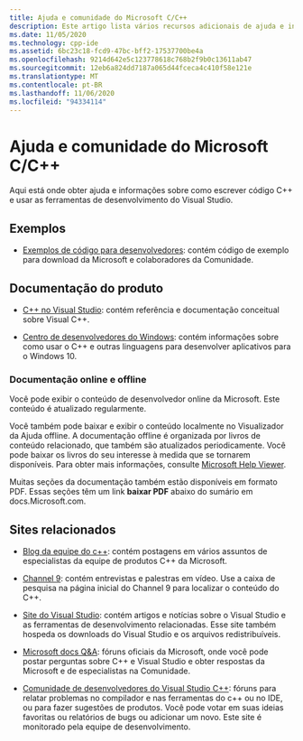 ```yaml
---
title: Ajuda e comunidade do Microsoft C/C++
description: Este artigo lista vários recursos adicionais de ajuda e informações sobre o Visual Studio e o compilador e as ferramentas do Microsoft C/C++.
ms.date: 11/05/2020
ms.technology: cpp-ide
ms.assetid: 6bc23c18-fcd9-47bc-bff2-17537700be4a
ms.openlocfilehash: 9214d642e5c123778618c768b2f9b0c13611ab47
ms.sourcegitcommit: 12eb6a824dd7187a065d44fceca4c410f58e121e
ms.translationtype: MT
ms.contentlocale: pt-BR
ms.lasthandoff: 11/06/2020
ms.locfileid: "94334114"
---
```

# <a name="microsoft-cc-help-and-community"></a>Ajuda e comunidade do Microsoft C/C++

Aqui está onde obter ajuda e informações sobre como escrever código C++ e usar as ferramentas de desenvolvimento do Visual Studio.

## <a name="samples"></a>Exemplos

- [Exemplos de código para desenvolvedores](/samples): contém código de exemplo para download da Microsoft e colaboradores da Comunidade.

## <a name="product-documentation"></a>Documentação do produto

- [C++ no Visual Studio](visual-cpp-in-visual-studio.md): contém referência e documentação conceitual sobre Visual C++.

- [Centro de desenvolvedores do Windows](https://developer.microsoft.com/windows/): contém informações sobre como usar o C++ e outras linguagens para desenvolver aplicativos para o Windows 10.

### <a name="online-and-offline-documentation"></a>Documentação online e offline

Você pode exibir o conteúdo de desenvolvedor online da Microsoft. Este conteúdo é atualizado regularmente.

Você também pode baixar e exibir o conteúdo localmente no Visualizador da Ajuda offline. A documentação offline é organizada por livros de conteúdo relacionado, que também são atualizados periodicamente. Você pode baixar os livros do seu interesse à medida que se tornarem disponíveis. Para obter mais informações, consulte [Microsoft Help Viewer](/visualstudio/ide/microsoft-help-viewer).

Muitas seções da documentação também estão disponíveis em formato PDF. Essas seções têm um link **baixar PDF** abaixo do sumário em docs.Microsoft.com.

## <a name="related-sites"></a>Sites relacionados

- [Blog da equipe do c++](https://devblogs.microsoft.com/cppblog/): contém postagens em vários assuntos de especialistas da equipe de produtos C++ da Microsoft.

- [Channel 9](https://channel9.msdn.com/): contém entrevistas e palestras em vídeo. Use a caixa de pesquisa na página inicial do Channel 9 para localizar o conteúdo do C++.

- [Site do Visual Studio](https://visualstudio.microsoft.com/): contém artigos e notícias sobre o Visual Studio e as ferramentas de desenvolvimento relacionadas. Esse site também hospeda os downloads do Visual Studio e os arquivos redistribuíveis.

- [Microsoft docs Q&A](/answers/topics/c%2B%2B.html): fóruns oficiais da Microsoft, onde você pode postar perguntas sobre C++ e Visual Studio e obter respostas da Microsoft e de especialistas na Comunidade.

- [Comunidade de desenvolvedores do Visual Studio C++](https://aka.ms/vsfeedback/browsecpp): fóruns para relatar problemas no compilador e nas ferramentas do c++ ou no IDE, ou para fazer sugestões de produtos. Você pode votar em suas ideias favoritas ou relatórios de bugs ou adicionar um novo. Este site é monitorado pela equipe de desenvolvimento.

